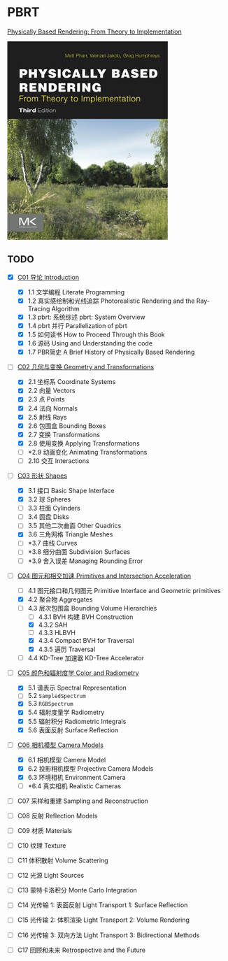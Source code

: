 # PBRT

[Physically Based Rendering: From Theory to Implementation](https://www.pbrt.org/) 

![bookcover](https://raw.githubusercontent.com/Ubpa/ImgBed/master/Note/CG/PBRT/bookcover.jpg)

## TODO

- [x] [C01 导论 Introduction](https://github.com/Ubpa/Note/blob/master/CG/PBRT/notes/C01.md) 
  - [x] 1.1 文学编程 Literate Programming
  - [x] 1.2 真实感绘制和光线追踪 Photorealistic Rendering and the Ray-Tracing Algorithm
  - [x] 1.3 pbrt: 系统综述 pbrt: System Overview
  - [x] 1.4 pbrt 并行 Parallelization of pbrt
  - [x] 1.5 如何读书 How to Proceed Through this Book
  - [x] 1.6 源码 Using and Understanding the code
  - [x] 1.7 PBR简史 A Brief History of Physically Based Rendering
- [ ] [C02 几何与变换 Geometry and Transformations](https://github.com/Ubpa/Note/blob/master/CG/PBRT/notes/C02.md) 
  - [x] 2.1 坐标系 Coordinate Systems
  - [x] 2.2 向量 Vectors
  - [x] 2.3 点 Points
  - [x] 2.4 法向 Normals
  - [x] 2.5 射线 Rays
  - [x] 2.6 包围盒 Bounding Boxes
  - [x] 2.7 变换 Transformations
  - [x] 2.8 使用变换 Applying Transformations
  - [ ] *2.9 动画变化 Animating Transformations
  - [ ] 2.10 交互 Interactions
- [ ] [C03 形状 Shapes](https://github.com/Ubpa/Note/blob/master/CG/PBRT/notes/C03.md) 
  - [x] 3.1 接口 Basic Shape Interface
  - [x] 3.2 球 Spheres
  - [ ] 3.3 柱面 Cylinders
  - [ ] 3.4 圆盘 Disks
  - [ ] 3.5 其他二次曲面 Other Quadrics
  - [x] 3.6 三角网格 Triangle Meshes
  - [ ] *3.7 曲线 Curves
  - [ ] *3.8 细分曲面 Subdivision Surfaces
  - [ ] *3.9 舍入误差 Managing Rounding Error
- [ ] [C04 图元和相交加速 Primitives and Intersection Acceleration](https://github.com/Ubpa/Note/blob/master/CG/PBRT/notes/C04.md) 
  - [ ] 4.1 图元接口和几何图元 Primitive Interface and Geometric primitives
  - [x] 4.2 聚合物 Aggregates
  - [ ] 4.3 层次包围盒 Bounding Volume Hierarchies
    - [ ] 4.3.1 BVH 构建 BVH Construction
    - [x] 4.3.2 SAH
    - [ ] 4.3.3 HLBVH
    - [x] 4.3.4 Compact BVH for Traversal
    - [x] 4.3.5 遍历 Traversal
  - [ ] 4.4 KD-Tree 加速器 KD-Tree Accelerator
- [ ] [C05 颜色和辐射度学 Color and Radiometry](https://github.com/Ubpa/Note/blob/master/CG/PBRT/notes/C05.md) 
  - [x] 5.1 谱表示 Spectral Representation
  - [ ] 5.2 `SampledSpectrum` 
  - [x] 5.3 `RGBSpectrum` 
  - [x] 5.4 辐射度量学 Radiometry
  - [x] 5.5 辐射积分 Radiometric Integrals
  - [x] 5.6 表面反射 Surface Reflection
- [ ] [C06 相机模型 Camera Models](https://github.com/Ubpa/Note/blob/master/CG/PBRT/notes/C06.md) 
  - [x] 6.1 相机模型 Camera Model
  - [x] 6.2 投影相机模型 Projective Camera Models
  - [x] 6.3 环境相机 Environment Camera
  - [ ] *6.4 真实相机 Realistic Cameras
- [ ] C07 采样和重建 Sampling and Reconstruction
- [ ] C08 反射 Reflection Models
- [ ] C09 材质 Materials
- [ ] C10 纹理 Texture
- [ ] C11 体积散射 Volume Scattering
- [ ] C12 光源 Light Sources
- [ ] C13 蒙特卡洛积分 Monte Carlo Integration
- [ ] C14 光传输 1: 表面反射 Light Transport 1: Surface Reflection
- [ ] C15 光传输 2: 体积渲染 Light Transport 2: Volume Rendering
- [ ] C16 光传输 3: 双向方法 Light Transport 3: Bidirectional Methods
- [ ] C17 回顾和未来 Retrospective and the Future


